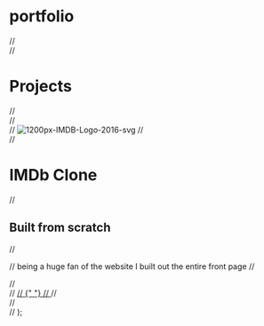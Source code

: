 # portfolio

<div className="projects-div">
  //     <div className="projects-info">
  //       <h1>Projects</h1>
  //     </div>
  //     <div className="imdb">
  //       <img
  //         className="imdb-logo"
  //         src="https://i.postimg.cc/bJCcPDHJ/1200px-IMDB-Logo-2016-svg.png"
  //         border="0"
  //         alt="1200px-IMDB-Logo-2016-svg"
  //       />
  //       <div className="imdb-info">
  //         <h1>IMDb Clone</h1>
  //         <h2>Built from scratch</h2>
  //         <p>
  //           being a huge fan of the website I built out the entire front page
  //         </p>
  //       </div>
  //       <a href="https://github.com/Anthony-Cortese">
  //         <AiFillGithub className="icons" />{" "}
  //       </a>
  //     </div>
  //   </div>
  // );
